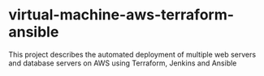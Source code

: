 # virtual-machine-aws-terraform-ansible
This project describes the automated deployment of multiple web servers and database servers on AWS using Terraform, Jenkins and Ansible
